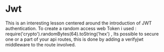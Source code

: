 # Jwt
This is an interesting lesson centered around the introduction of JWT authentication.
To create a random access web Token i used : require('crypto').randomBytes(64).toString('hex') ,
Its possible to secure one or a part of your api routes, this is done by adding a verifyjwt middleware to the route involved.   
